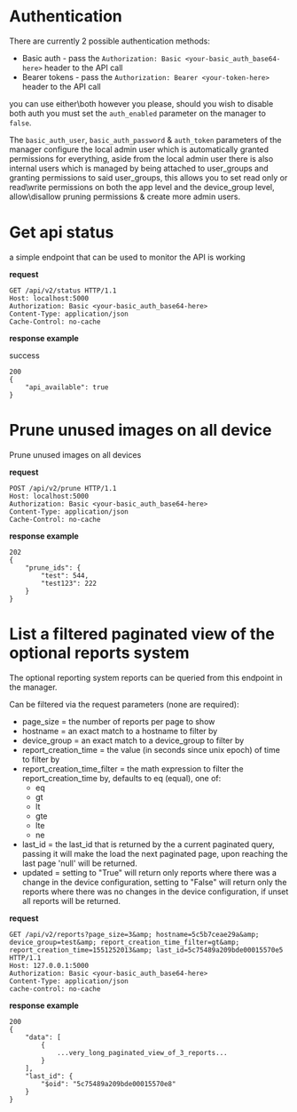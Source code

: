 # Authentication

There are currently 2 possible authentication methods:

 * Basic auth - pass the `Authorization: Basic <your-basic_auth_base64-here>` header to the API call
 * Bearer tokens - pass the `Authorization: Bearer <your-token-here>` header to the API call
 
 you can use either\both however you please, should you wish to disable both auth you must set the `auth_enabled` parameter on the manager to `false`.

The `basic_auth_user`, `basic_auth_password` & `auth_token` parameters of the manager configure the local admin user which is automatically granted permissions for everything, aside from the local admin user there is also internal users which is managed by being attached to user_groups and granting permissions to said user_groups, this allows you to set read only or read\write  permissions on both the app level and the device_group level, allow\disallow pruning permissions & create more admin users.

# Get api status
a simple endpoint that can be used to monitor the API is working

 **request**

```
GET /api/v2/status HTTP/1.1
Host: localhost:5000
Authorization: Basic <your-basic_auth_base64-here>
Content-Type: application/json
Cache-Control: no-cache
```

 **response example**

success
```
200
{
    "api_available": true
}
```

# Prune unused images on all device
Prune unused images on all devices

 **request**

```
POST /api/v2/prune HTTP/1.1
Host: localhost:5000
Authorization: Basic <your-basic_auth_base64-here>
Content-Type: application/json
Cache-Control: no-cache
```

 **response example**

```
202
{
    "prune_ids": {
        "test": 544,
        "test123": 222
    }
}
```

# List a filtered paginated view of the optional reports system
The optional reporting system reports can be queried from this endpoint in the manager.

Can be filtered via the request parameters (none are required):

 * page_size = the number of reports per page to show
 * hostname = an exact match to a hostname to filter by
 * device_group = an exact match to a device_group to filter by
 * report_creation_time = the value (in seconds since unix epoch) of time to filter by
 * report_creation_time_filter = the math expression to filter the report_creation_time by, defaults to eq (equal), one of:
    * eq 
    * gt 
    * lt 
    * gte 
    * lte 
    * ne
 * last_id = the last_id that is returned by the a current paginated query, passing it will make the load the next paginated page, upon reaching the last page 'null' will be returned.
 * updated = setting to "True" will return only reports where there was a change in the device configuration, setting to "False" will return only the reports where there was no changes in the device configuration, if unset all reports will be returned.


 **request**

```
GET /api/v2/reports?page_size=3&amp; hostname=5c5b7ceae29a&amp; device_group=test&amp; report_creation_time_filter=gt&amp; report_creation_time=1551252013&amp; last_id=5c75489a209bde00015570e5 HTTP/1.1
Host: 127.0.0.1:5000
Authorization: Basic <your-basic_auth_base64-here>
Content-Type: application/json
cache-control: no-cache
```

 **response example**

```
200
{
    "data": [
        {
            ...very_long_paginated_view_of_3_reports...
        }
    ],
    "last_id": {
        "$oid": "5c75489a209bde00015570e8"
    }
}
```

